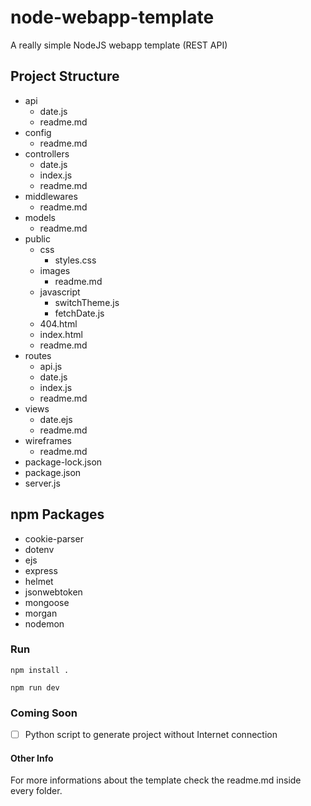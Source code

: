 # node-webapp-template
A really simple NodeJS webapp template (REST API)



## Project Structure

* api
  * date.js
  * readme.md
* config
  * readme.md
* controllers
  * date.js
  * index.js
  * readme.md
* middlewares
  * readme.md
* models
  * readme.md
* public
  * css
    * styles.css
  * images
    * readme.md
  * javascript
    * switchTheme.js
    * fetchDate.js
  * 404.html
  * index.html
  * readme.md
* routes
  * api.js
  * date.js
  * index.js
  * readme.md
* views
  * date.ejs
  * readme.md
* wireframes
  * readme.md
* package-lock.json
* package.json
* server.js



## npm Packages

* cookie-parser
* dotenv
* ejs
* express
* helmet
* jsonwebtoken
* mongoose
* morgan
* nodemon

### Run

```
npm install .
```

```
npm run dev
```



### Coming Soon

- [ ] Python script to generate project without Internet connection

  

#### Other Info

For more informations about the template check the readme.md inside every folder.

